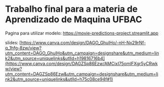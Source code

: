 # Trabalho final para a materia de Aprendizado de Maquina UFBAC

Pagina para utilizar modelo:
https://movie-predictions-project.streamlit.app

slides:
[https://www.canva.com/design/DAGO_GhulHo/-nH-Nx29rNf-q_1hfg-8zw/view?utm_content=DAGO_GhulHo&utm_campaign=designshare&utm_medium=link2&utm_source=uniquelinks&utlId=h19816716b4](https://www.canva.com/design/DAGZSp86Ezw/AMCixI75omlFXgr5yCRwkw/view?utm_content=DAGZSp86Ezw&utm_campaign=designshare&utm_medium=link2&utm_source=uniquelinks&utlId=h75c08ce94f#1)
